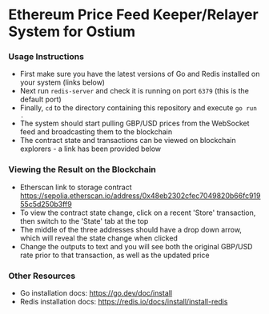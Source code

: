 # Ethereum Price Feed Keeper/Relayer System for Ostium

### Usage Instructions
- First make sure you have the latest versions of Go and Redis installed on your system (links below)
- Next run `redis-server` and check it is running on port `6379` (this is the default port)
- Finally, `cd` to the directory containing this repository and execute `go run .`
- The system should start pulling GBP/USD prices from the WebSocket feed and broadcasting them to the blockchain
- The contract state and transactions can be viewed on blockchain explorers - a link has been provided below

### Viewing the Result on the Blockchain
- Etherscan link to storage contract https://sepolia.etherscan.io/address/0x48eb2302cfec7049820b66fc91955c5d250b3ff9
- To view the contract state change, click on a recent 'Store' transaction, then switch to the 'State' tab at the top
- The middle of the three addresses should have a drop down arrow, which will reveal the state change when clicked
- Change the outputs to text and you will see both the original GBP/USD rate prior to that transaction, as well as the updated price

### Other Resources
- Go installation docs: https://go.dev/doc/install
- Redis installation docs: https://redis.io/docs/install/install-redis

